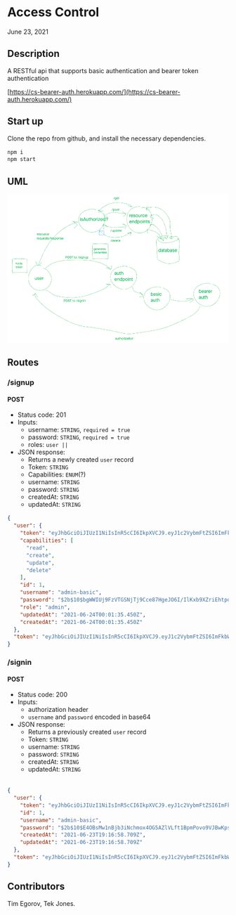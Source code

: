 # Access Control

June 23, 2021

## Description

A RESTful api that supports basic authentication and bearer token authentication

[https://cs-bearer-auth.herokuapp.com/](https://cs-bearer-auth.herokuapp.com/)

## Start up

Clone the repo from github, and install the necessary dependencies.

```BASH
npm i
npm start
```

## UML

![Basic authentication process](UML.png)

## Routes

### /signup

#### POST

* Status code: 201
* Inputs:
  * username: `STRING`, `required = true`
  * password: `STRING`, `required = true`
  * roles: `user || `
* JSON response:
  * Returns a newly created `user` record
  * Token: `STRING`
  * Capabilities: `ENUM`(?)
  * username: `STRING`
  * password: `STRING`
  * createdAt: `STRING`
  * updatedAt: `STRING`

```JSON
{
  "user": {
    "token": "eyJhbGciOiJIUzI1NiIsInR5cCI6IkpXVCJ9.eyJ1c2VybmFtZSI6ImFkbWluLWJhc2ljIiwiaWF0IjoxNjI0NDkyODk1fQ.822_6y_gUA7wlTUW-BCcsqFZAr9vip5GoxBT4xzKq0s",
    "capabilities": [
      "read",
      "create",
      "update",
      "delete"
    ],
    "id": 1,
    "username": "admin-basic",
    "password": "$2b$10$bgWWIUj9FzVTGSNjTj9Cce87HgeJO6I/IlKxb9XZriEhtpddOyXBq",
    "role": "admin",
    "updatedAt": "2021-06-24T00:01:35.450Z",
    "createdAt": "2021-06-24T00:01:35.450Z"
  },
  "token": "eyJhbGciOiJIUzI1NiIsInR5cCI6IkpXVCJ9.eyJ1c2VybmFtZSI6ImFkbWluLWJhc2ljIiwiaWF0IjoxNjI0NDkyODk1fQ.822_6y_gUA7wlTUW-BCcsqFZAr9vip5GoxBT4xzKq0s"
}
```

### /signin

#### POST

* Status code: 200
* Inputs:
  * authorization header
  * `username` and `password` encoded in base64
* JSON response:
  * Returns a previously created `user` record
  * Token: `STRING`
  * username: `STRING`
  * password: `STRING`
  * createdAt: `STRING`
  * updatedAt: `STRING`

```JSON

{
  "user": {
    "token": "eyJhbGciOiJIUzI1NiIsInR5cCI6IkpXVCJ9.eyJ1c2VybmFtZSI6ImFkbWluLWJhc2ljIiwiaWF0IjoxNjI0NDc1ODUyfQ.Az1VkhEQLmS2-IRoaE7MDKIOpFKWoY-ITRK6_SP9Mqk",
    "id": 1,
    "username": "admin-basic",
    "password": "$2b$10$E4OBsMw1nBjb3iNchmox4OG5AZlVLft1BpmPovo9VJBwKpspQMwK.",
    "createdAt": "2021-06-23T19:16:58.709Z",
    "updatedAt": "2021-06-23T19:16:58.709Z"
  },
  "token": "eyJhbGciOiJIUzI1NiIsInR5cCI6IkpXVCJ9.eyJ1c2VybmFtZSI6ImFkbWluLWJhc2ljIiwiaWF0IjoxNjI0NDc1ODUyfQ.Az1VkhEQLmS2-IRoaE7MDKIOpFKWoY-ITRK6_SP9Mqk"
}
```

## Contributors

Tim Egorov, Tek Jones.

<!--  -->